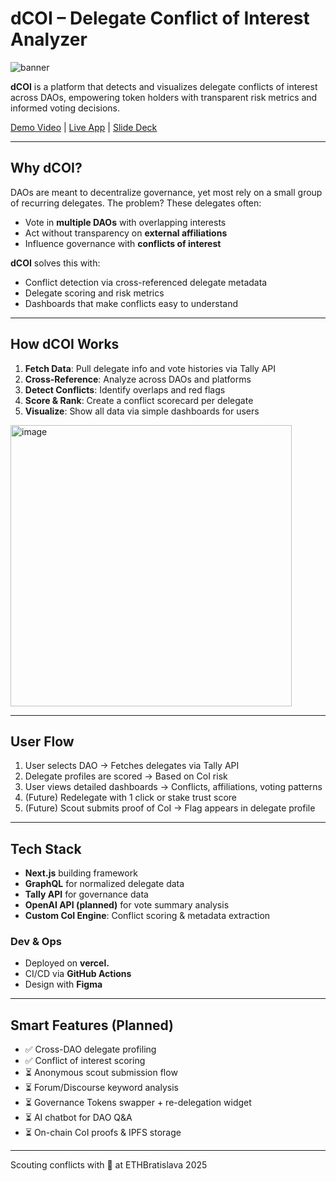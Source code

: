 # dCOI – Delegate Conflict of Interest Analyzer

![banner](https://github.com/user-attachments/assets/0aa62b19-182d-410b-801f-a66ecb8b7643)

**dCOI** is a platform that detects and visualizes delegate conflicts of interest across DAOs, empowering token holders with transparent risk metrics and informed voting decisions.

[Demo Video](https://youtu.be/n1jMRf_DNqE) | [Live App](https://dcoi.vercel.app) | [Slide Deck](https://github.com/hadzija7/dcoi/blob/main/slide-deck.md)

---

## Why dCOI?

DAOs are meant to decentralize governance, yet most rely on a small group of recurring delegates. The problem? These delegates often:

- Vote in **multiple DAOs** with overlapping interests
- Act without transparency on **external affiliations**
- Influence governance with **conflicts of interest**

**dCOI** solves this with:

- Conflict detection via cross-referenced delegate metadata
- Delegate scoring and risk metrics
- Dashboards that make conflicts easy to understand

---

## How dCOI Works

1. **Fetch Data**: Pull delegate info and vote histories via Tally API
2. **Cross-Reference**: Analyze across DAOs and platforms
3. **Detect Conflicts**: Identify overlaps and red flags
4. **Score & Rank**: Create a conflict scorecard per delegate
5. **Visualize**: Show all data via simple dashboards for users

<img width="450" alt="image" src="https://github.com/user-attachments/assets/c3ad05a5-1b2d-4a1d-9b92-9ee8a99a8c69" />

---

## User Flow

1. User selects DAO → Fetches delegates via Tally API
2. Delegate profiles are scored → Based on CoI risk
3. User views detailed dashboards → Conflicts, affiliations, voting patterns
4. (Future) Redelegate with 1 click or stake trust score
5. (Future) Scout submits proof of CoI → Flag appears in delegate profile

---

## Tech Stack

- **Next.js** building framework
- **GraphQL** for normalized delegate data
- **Tally API** for governance data
- **OpenAI API (planned)** for vote summary analysis
- **Custom CoI Engine**: Conflict scoring & metadata extraction

### Dev & Ops
- Deployed on **vercel.**
- CI/CD via **GitHub Actions**
- Design with **Figma**

---

## Smart Features (Planned)

- ✅ Cross-DAO delegate profiling
- ✅ Conflict of interest scoring
- ⏳ Anonymous scout submission flow
- ⏳ Forum/Discourse keyword analysis
- ⏳ Governance Tokens swapper + re-delegation widget
- ⏳ AI chatbot for DAO Q&A
- ⏳ On-chain CoI proofs & IPFS storage

---

Scouting conflicts with 👀 at ETHBratislava 2025
